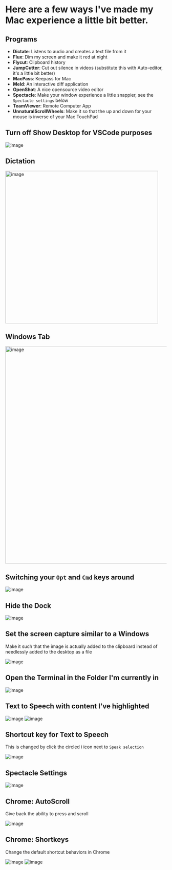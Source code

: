 
# Here are a few ways I've made my Mac experience a little bit better.

## Programs
- **Dictate**: Listens to audio and creates a text file from it
- **Flux**: Dim my screen and make it red at night
- **Flycut**: Clipboard history
- **JumpCutter**: Cut out silence in videos (substitute this with Auto-editor, it's a little bit better)
- **MacPass**: Keepass for Mac
- **Meld**: An interactive diff application
- **OpenShot**: A nice opensource video editor
- **Spectacle**: Make your window experience a little snappier, see the `Spectacle settings` below
- **TeamViewer**: Remote Computer App
- **UnnaturalScrollWheels**: Make it so that the up and down for your mouse is inverse of your Mac TouchPad

## Turn off Show Desktop for VSCode purposes
![image](https://github.com/tisaconundrum2/Computer_Knowledge/assets/11879769/f06f0e63-49f0-4843-9c07-c07460868519)

## Dictation
<img width="477" alt="image" src="https://github.com/tisaconundrum2/Computer_Knowledge/assets/11879769/480e5987-1f62-4fc5-adb0-3fe0f59ab06c">

## Windows Tab
<img width="680" alt="image" src="https://user-images.githubusercontent.com/11879769/235310843-7610e09d-0e91-4d34-8961-64f672226fea.png">

## Switching your `Opt` and `Cmd` keys around
![image](https://user-images.githubusercontent.com/11879769/206865075-948e4a0d-0c2d-4520-9d1d-aaeed15908d7.png)

## Hide the Dock
![image](https://user-images.githubusercontent.com/11879769/206865199-b18ccf4c-bfeb-4ae0-8e5c-b22db24a9a96.png)

## Set the screen capture similar to a Windows
Make it such that the image is actually added to the clipboard instead of needlessly added to the desktop as a file

![image](https://user-images.githubusercontent.com/11879769/206865251-a915d229-2f12-49ea-be67-2de24a132640.png)

## Open the Terminal in the Folder I'm currently in
![image](https://user-images.githubusercontent.com/11879769/206865371-2a7a5dce-0f0f-40b8-8ba7-b6600dc5b5fe.png)

## Text to Speech with content I've highlighted
![image](https://user-images.githubusercontent.com/11879769/206865619-8db91e23-c19d-4536-8713-bfe49c9616b7.png)
![image](https://user-images.githubusercontent.com/11879769/206865462-c049f24d-68a4-479f-82bd-7f48cc531873.png)

## Shortcut key for Text to Speech
This is changed by click the circled i icon next to `Speak selection`

![image](https://user-images.githubusercontent.com/11879769/206865497-04e96e93-5fb5-4965-9cba-781759788d4c.png)

## Spectacle Settings
![image](https://user-images.githubusercontent.com/11879769/206865839-f546a750-49d7-47d9-8dd1-e9c9e4583cee.png)

## Chrome: AutoScroll
Give back the ability to press and scroll

![image](https://user-images.githubusercontent.com/11879769/206865971-1ecb58d3-0e99-4d29-b71f-0dbb189872cf.png)

## Chrome: Shortkeys
Change the default shortcut behaviors in Chrome

![image](https://user-images.githubusercontent.com/11879769/206866011-e349ab46-57bf-428b-84e8-d03b25cf3614.png)
![image](https://user-images.githubusercontent.com/11879769/206866314-f4ffcace-a41b-4766-9813-61d0468f194c.png)

